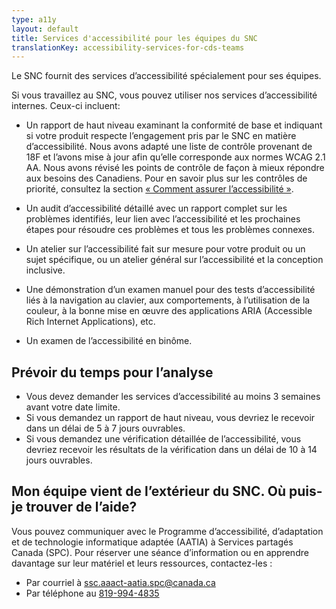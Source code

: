 ```yaml
---
type: a11y
layout: default
title: Services d'accessibilité pour les équipes du SNC
translationKey: accessibility-services-for-cds-teams
---
```


Le SNC fournit des services d’accessibilité spécialement pour ses équipes.

Si vous travaillez au SNC, vous pouvez utiliser nos services d’accessibilité internes. Ceux-ci incluent:

- Un rapport de haut niveau examinant la conformité de base et indiquant si votre produit respecte l’engagement pris par le SNC en matière d’accessibilité. Nous avons adapté une liste de contrôle provenant de 18F et l’avons mise à jour afin qu’elle corresponde aux normes WCAG 2.1 AA. Nous avons révisé les points de contrôle de façon à mieux répondre aux besoins des Canadiens. Pour en savoir plus sur les contrôles de priorité, consultez la section [« Comment assurer l’accessibilité »](/a11y/comment-le-rendre-accessible/).

- Un audit d’accessibilité détaillé avec un rapport complet sur les problèmes identifiés, leur lien avec l’accessibilité et les prochaines étapes pour résoudre ces problèmes et tous les problèmes connexes.

- Un atelier sur l’accessibilité fait sur mesure pour votre produit ou un sujet spécifique, ou un atelier général sur l’accessibilité et la conception inclusive.

- Une démonstration d’un examen manuel pour des tests d’accessibilité liés à la navigation au clavier, aux comportements, à l’utilisation de la couleur, à la bonne mise en œuvre des applications ARIA (Accessible Rich Internet Applications), etc.

- Un examen de l’accessibilité en binôme.

## Prévoir du temps pour l’analyse

- Vous devez demander les services d’accessibilité au moins 3 semaines avant votre date limite.
- Si vous demandez un rapport de haut niveau, vous devriez le recevoir dans un délai de 5 à 7 jours ouvrables.
- Si vous demandez une vérification détaillée de l’accessibilité, vous devriez recevoir les résultats de la vérification dans un délai de 10 à 14 jours ouvrables.

## Mon équipe vient de l’extérieur du SNC. Où puis-je trouver de l’aide?

Vous pouvez communiquer avec le Programme d’accessibilité, d’adaptation et de technologie informatique adaptée (AATIA) à Services partagés Canada (SPC). Pour réserver une séance d’information ou en apprendre davantage sur leur matériel et leurs ressources, contactez-les :

- Par courriel à [ssc.aaact-aatia.spc@canada.ca](mailto:ssc.aaact-aatia.spc@canada.ca)
- Par téléphone au [819-994-4835](tel:819-994-4835)